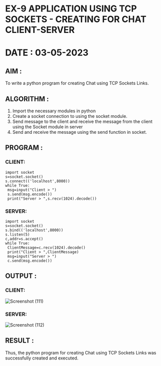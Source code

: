 # EX-9 APPLICATION USING TCP SOCKETS - CREATING FOR CHAT CLIENT-SERVER

# DATE : 03-05-2023

## AIM :
To write a python program for creating Chat using TCP Sockets Links.


## ALGORITHM :
1. Import the necessary modules in python
2. Create a socket connection to using the socket module.
3. Send message to the client and receive the message from the client using the Socket module in server
4. Send and receive the message using the send function in socket.

## PROGRAM :
### CLIENT:
```
import socket
s=socket.socket()
s.connect(('localhost',8000))
while True:
 msg=input("Client > ")
 s.send(msg.encode())
 print("Server > ",s.recv(1024).decode())
 ```
### SERVER:
```
import socket
s=socket.socket()
s.bind(('localhost',8000))
s.listen(5)
c,addr=s.accept()
while True:
 ClientMessage=c.recv(1024).decode()
 print("Client > ",ClientMessage)
 msg=input("Server > ")
 c.send(msg.encode())
``` 
 
## OUTPUT :
### CLIENT:
![Screenshot (111)](https://github.com/Jaiganesh235/EX-9/assets/118657189/845118cb-557f-4e5f-9d5c-8672d8b6c219)

### SERVER:
![Screenshot (112)](https://github.com/Jaiganesh235/EX-9/assets/118657189/fab2abaa-e49a-43b1-a09b-64e0be2c8a36)


## RESULT :
Thus, the python program for creating Chat using TCP Sockets Links was successfully created and executed.
